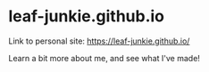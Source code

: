 # leaf-junkie.github.io

Link to personal site: https://leaf-junkie.github.io/

Learn a bit more about me, and see what I've made!
